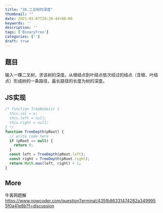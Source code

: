 ```yaml
---
title: "38.二叉树的深度"
thumbnail: ""
date: 2021-03-07T20:39:44+08:00
keywords: ''
description: ''
tags: ['BinaryTree']
categories: ['']
draft: true
---
```


## 题目

输入一棵二叉树，求该树的深度。从根结点到叶结点依次经过的结点（含根、叶结点）形成树的一条路径，最长路径的长度为树的深度。

## JS实现

```javascript
/* function TreeNode(x) {
  this.val = x;
  this.left = null;
  this.right = null;
} */
function TreeDepth(pRoot) {
  // write code here
  if (pRoot == null) {
    return 0;
  }
  const left = TreeDepth(pRoot.left);
  const right = TreeDepth(pRoot.right);
  return Math.max(left, right) + 1;
}
```

## More 

牛客网题解  
https://www.nowcoder.com/questionTerminal/435fb86331474282a3499955f0a41e8b?f=discussion

